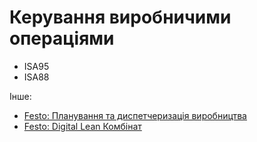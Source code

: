 # Керування виробничими операціями

- ISA95
- ISA88

Інше:

- [Festo: Планування та диспетчеризація виробництва](https://www.festo.com/cms/ru-uk_ua/67212.htm) 
- [Festo: Digital Lean Комбінат](https://www.festo.com/cms/ru-uk_ua/72271.htm)
